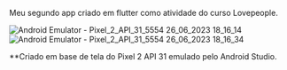 Meu segundo app criado em flutter como atividade do curso Lovepeople.

![Android Emulator - Pixel_2_API_31_5554 26_06_2023 18_16_14](https://github.com/luthianopacheco/TODO-list/assets/131195495/7b300539-f314-45b4-881d-d509922ee9b8)
![Android Emulator - Pixel_2_API_31_5554 26_06_2023 18_16_34](https://github.com/luthianopacheco/TODO-list/assets/131195495/8cc2df47-e14b-4cac-8e04-00abf501cd56)

**Criado em base de tela do Pixel 2 API 31 emulado pelo Android Studio.
